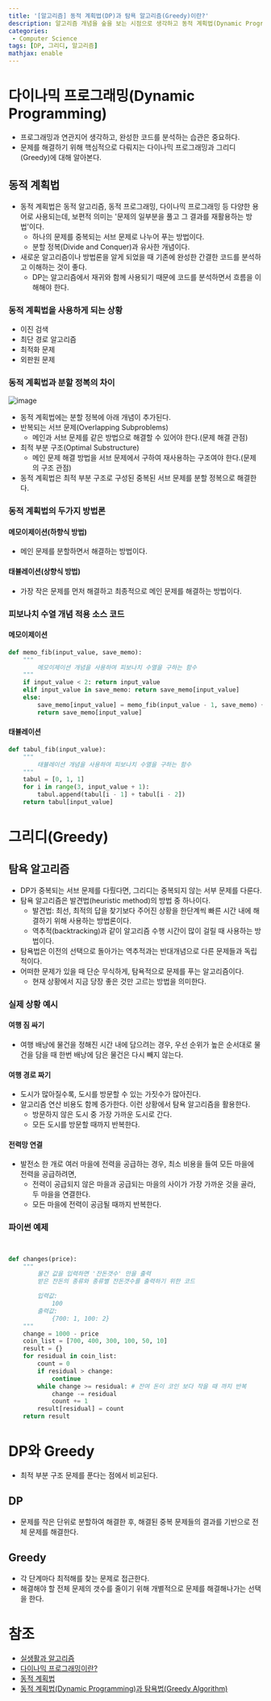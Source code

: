 ```yaml
---
title: '[알고리즘] 동적 계획법(DP)과 탐욕 알고리즘(Greedy)이란?'
description: 알고리즘 개념을 숲을 보는 시점으로 생각하고 동적 계획법(Dynamic Programming)과 탐욕 알고리즘(Greedy)에 대한 개념
categories:
 - Computer Science
tags: [DP, 그리디, 알고리즘]
mathjax: enable
---
```


# 다이나믹 프로그래밍(Dynamic Programming)
- 프로그래밍과 연관지어 생각하고, 완성한 코드를 분석하는 습관은 중요하다.
- 문제를 해결하기 위해 핵심적으로 다뤄지는 다이나믹 프로그래밍과 그리디(Greedy)에 대해 알아본다.

## 동적 계획법
- 동적 계획법은 동적 알고리즘, 동적 프로그래밍, 다이나믹 프로그래밍 등 다양한 용어로 사용되는데, 보편적 의미는 '문제의 일부분을 풀고 그 결과를 재활용하는 방법'이다.
    - 하나의 문제를 중복되는 서브 문제로 나누어 푸는 방법이다.
    - 분할 정복(Divide and Conquer)과 유사한 개념이다.
- 새로운 알고리즘이나 방법론을 알게 되었을 때 기존에 완성한 간결한 코드를 분석하고 이해하는 것이 좋다.
    - DP는 알고리즘에서 재귀와 함께 사용되기 때문에 코드를 분석하면서 흐름을 이해해야 한다.

### 동적 계획법을 사용하게 되는 상황
- 이진 검색
- 최단 경로 알고리즘
- 최적화 문제
- 외판원 문제

### 동적 계획법과 분할 정복의 차이

![image](https://user-images.githubusercontent.com/79494088/144749700-8e01224a-afcf-4ecc-aa4a-d8ed77023c76.png)

- 동적 계획법에는 분할 정복에 아래 개념이 추가된다.
- 반복되는 서브 문제(Overlapping Subproblems)
    - 메인과 서브 문제를 같은 방법으로 해결할 수 있어야 한다.(문제 해결 관점)
- 최적 부분 구조(Optimal Substructure)
    - 메인 문제 해결 방법을 서브 문제에서 구하여 재사용하는 구조여야 한다.(문제의 구조 관점)
- 동적 계획법은 최적 부분 구조로 구성된 중복된 서브 문제를 분할 정복으로 해결한다.

### 동적 계획법의 두가지 방법론

#### 메모이제이션(하향식 방법)
- 메인 문제를 분할하면서 해결하는 방법이다.

#### 태뷸레이션(상향식 방법)
- 가장 작은 문제를 먼저 해결하고 최종적으로 메인 문제를 해결하는 방법이다.

### 피보나치 수열 개념 적용 소스 코드

#### 메모이제이션

```py
def memo_fib(input_value, save_memo):
    """
        메모이제이션 개념을 사용하여 피보나치 수열을 구하는 함수
    """
    if input_value < 2: return input_value
    elif input_value in save_memo: return save_memo[input_value]
    else:
        save_memo[input_value] = memo_fib(input_value - 1, save_memo) + memo_fib(input_value - 2, save_memo)
        return save_memo[input_value]
```

#### 태뷸레이션

```py
def tabul_fib(input_value):
    """
        태뷸레이션 개념을 사용하여 피보나치 수열을 구하는 함수
    """
    tabul = [0, 1, 1]
    for i in range(3, input_value + 1):
        tabul.append(tabul[i - 1] + tabul[i - 2])
    return tabul[input_value]
```

# 그리디(Greedy)

## 탐욕 알고리즘
- DP가 중복되는 서브 문제를 다뤘다면, 그리디는 중복되지 않는 서부 문제를 다룬다.
- 탐욕 알고리즘은 발견법(heuristic method)의 방법 중 하나이다.
    - 발견법: 최선, 최적의 답을 찾기보다 주어진 상황을 한단계씩 빠른 시간 내에 해결하기 위해 사용하는 방법론이다.
    - 역추적(backtracking)과 같이 알고리즘 수행 시간이 많이 걸릴 때 사용하는 방법이다.
- 탐욕법은 이전의 선택으로 돌아가는 역추적과는 반대개념으로 다른 문제들과 독립적이다.
- 어떠한 문제가 있을 때 단순 무식하게, 탐욕적으로 문제를 푸는 알고리즘이다.
    - 현재 상황에서 지금 당장 좋은 것만 고르는 방법을 의미한다.

### 실제 상황 예시

#### 여행 짐 싸기
- 여행 배낭에 물건을 정해진 시간 내에 담으려는 경우, 우선 순위가 높은 순서대로 물건을 담을 때 한번 배낭에 담은 물건은 다시 빼지 않는다.

#### 여행 경로 짜기
- 도시가 많아질수록, 도시를 방문할 수 있는 가짓수가 많아진다.
- 알고리즘 연산 비용도 함께 증가한다. 이런 상황에서 탐욕 알고리즘을 활용한다.
    - 방문하지 않은 도시 중 가장 가까운 도시로 간다.
    - 모든 도시를 방문할 때까지 반복한다.

#### 전력망 연결
- 발전소 한 개로 여러 마을에 전력을 공급하는 경우, 최소 비용을 들여 모든 마을에 전력을 공급하려면,
    - 전력이 공급되지 않은 마을과 공급되는 마을의 사이가 가장 가까운 것을 골라, 두 마을을 연결한다.
    - 모든 마을에 전력이 공금될 때까지 반복한다.

### 파이썬 예제

```py


def changes(price):
    """
        물건 값을 입력하면 '잔돈갯수' 만을 출력
        받은 잔돈의 종류와 종류별 잔돈갯수를 출력하기 위한 코드

        입력값:
            100
        출력값:
            {700: 1, 100: 2}
    """
    change = 1000 - price
    coin_list = [700, 400, 300, 100, 50, 10]
    result = {}
    for residual in coin_list:
        count = 0
        if residual > change:
            continue
        while change >= residual: # 잔여 돈이 코인 보다 작을 때 까지 반복
            change -= residual
            count += 1
        result[residual] = count
    return result
```

# DP와 Greedy
- 최적 부분 구조 문제를 푼다는 점에서 비교된다.

## DP
- 문제를 작은 단위로 분할하여 해결한 후, 해결된 중복 문제들의 결과를 기반으로 전체 문제를 해결한다.

## Greedy
- 각 단계마다 최적해를 찾는 문제로 접근한다.
- 해결해야 할 전체 문제의 갯수를 줄이기 위해 개별적으로 문제를 해결해나가는 선택을 한다.

# 참조

- [실생활과 알고리즘](https://youtu.be/kM9ASKAni_s)
- [다이나믹 프로그래밍이란?](https://youtu.be/2RwlzBDhGh4)
- [동적 계획법](https://namu.wiki/w/동적%20계획법)
- [동적 계획법(Dynamic Programming)과 탐욕법(Greedy Algorithm)](https://velog.io/@cyranocoding/동적-계획법Dynamic-Programming과-탐욕법Greedy-Algorithm-3yjyoohia5#:~:text=com%2Fgreedy.php-,Greedy%20Algorithms(탐욕법%2C%20탐욕%20알고리즘),하는%20문제%20해결%20방식이다.)